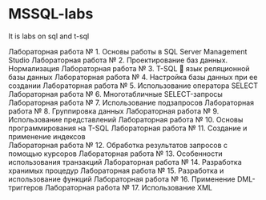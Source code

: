 # MSSQL-labs
It is labs on sql and t-sql

Лабораторная работа № 1. Основы работы в SQL Server Management Studio
Лабораторная работа № 2. Проектирование баз данных. Нормализация
Лабораторная работа № 3. T-SQL  язык реляционной базы данных 
Лабораторная работа № 4. Настройка базы данных при ее создании 
Лабораторная работа № 5. Использование оператора SELECT
Лабораторная работа № 6. Многотабличные SELECT-запросы
Лабораторная работа № 7. Использование подзапросов
Лабораторная работа № 8. Группировка данных
Лабораторная работа № 9. Использование представлений
Лабораторная работа № 10. Основы программирования на T-SQL
Лабораторная работа № 11. Создание и применение индексов  
Лабораторная работа № 12. Обработка результатов запросов с помощью курсоров
Лабораторная работа № 13. Особенности использования транзакций
Лабораторная работа № 14. Разработка хранимых процедур 
Лабораторная работа № 15. Разработка и использование функций
Лабораторная работа № 16. Применение DML-триггеров
Лабораторная работа № 17. Использование XML 
